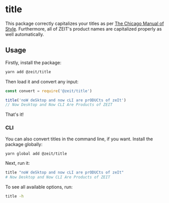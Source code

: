 # title

This package correctly capitalizes your titles as per [The Chicago Manual of Style](http://www.chicagomanualofstyle.org/home.html). Furthermore, all of
ZEIT's product names are capitalized properly as well automatically.

## Usage

Firstly, install the package:

```bash
yarn add @zeit/title
```

Then load it and convert any input:

```js
const convert = require('@zeit/title')

title('noW deSktop and now cLI are prODUCts of zeIt')
// Now Desktop and Now CLI Are Products of ZEIT
```

That's it!

### CLI

You can also convert titles in the command line, if you want. Install the package globally:

```bash
yarn global add @zeit/title
```

Next, run it:

```bash
title "noW deSktop and now cLI are prODUCts of zeIt"
# Now Desktop and Now CLI Are Products of ZEIT
```

To see all available options, run:

```bash
title -h
```
